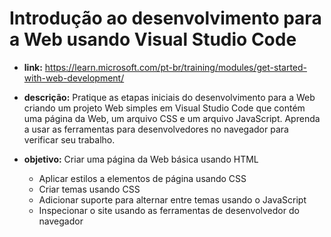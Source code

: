 <h1>Introdução ao desenvolvimento para a Web usando Visual Studio Code</h1>

* <b>link:</b> https://learn.microsoft.com/pt-br/training/modules/get-started-with-web-development/
  
* <b>descrição:</b> Pratique as etapas iniciais do desenvolvimento para a Web criando um projeto Web simples em Visual Studio Code
  que contém uma página da Web, um arquivo CSS e um arquivo JavaScript. Aprenda a usar as ferramentas para desenvolvedores no
  navegador para verificar seu trabalho.
  
* <b>objetivo:</b> Criar uma página da Web básica usando HTML
  * Aplicar estilos a elementos de página usando CSS
  * Criar temas usando CSS
  * Adicionar suporte para alternar entre temas usando o JavaScript
  * Inspecionar o site usando as ferramentas de desenvolvedor do navegador
